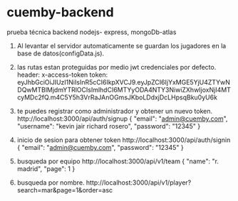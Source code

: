 # cuemby-backend

prueba técnica backend 
nodejs- express, mongoDb-atlas

1. Al levantar el servidor automaticamente se guardan los jugadores en la base de datos(configData.js).

2. las rutas estan proteguidas por medio jwt credenciales por defecto.
   header: x-access-token
   token: eyJhbGciOiJIUzI1NiIsInR5cCI6IkpXVCJ9.eyJpZCI6IjYxMGE5YjU4ZTYwNDQwMTBlMjdmYTRlOCIsImlhdCI6MTYyODA4NTY3NiwiZXhwIjoxNjI4MTcyMDc2fQ.m4C5Y5h3VrRaJAnOGmsJKboLDdxjDcLHpsqBku0yU6k
3. te puedes registrar como administrador y obtener un nuevo token.
   http://localhost:3000/api/auth/signup
   {
    "email": "admin@cuemby.com",
     "username": "kevin jair richard rosero",
    "password": "12345"
   }
4. inicio de sesion para obtener token
    http://localhost:3000/api/auth/signin
    {
        "email": "admin@cuemby.com",
        "password": "12345"
    } 
 
5. busqueda por equipo 
  http://localhost:3000/api/v1/team
  {
    "name": "r. madrid",
    "page": 1
  }
6. busqueda por nombre.
   http://localhost:3000/api/v1/player?search=mar&page=1&order=asc
